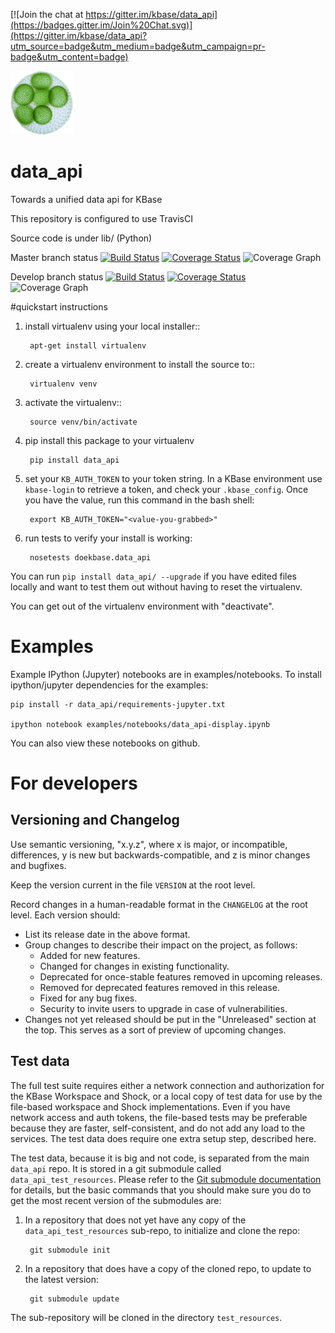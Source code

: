 [![Join the chat at https://gitter.im/kbase/data_api](https://badges.gitter.im/Join%20Chat.svg)](https://gitter.im/kbase/data_api?utm_source=badge&utm_medium=badge&utm_campaign=pr-badge&utm_content=badge)

<img src="GolgiVolvox.png" alt="Volvox" style="width: 100px;"/>

# data_api

Towards a unified data api for KBase

This repository is configured to use TravisCI

Source code is under lib/ (Python)

Master branch status
[![Build Status](https://travis-ci.org/kbase/data_api.svg?branch=master)](https://travis-ci.org/kbase/data_api)
[![Coverage Status](http://codecov.io/github/kbase/data_api/coverage.svg?branch=master)](http://codecov.io/github/kbase/data_api?branch=master)
![Coverage Graph](http://codecov.io/github/kbase/data_api/branch.svg?branch=master&time=1y)

Develop branch status
[![Build Status](https://travis-ci.org/kbase/data_api.svg?branch=develop)](https://travis-ci.org/kbase/data_api)
[![Coverage Status](http://codecov.io/github/kbase/data_api/coverage.svg?branch=develop)](http://codecov.io/github/kbase/data_api?branch=master)
![Coverage Graph](http://codecov.io/github/kbase/data_api/branch.svg?branch=develop&time=1y)

#quickstart instructions

1. install virtualenv using your local installer::

        apt-get install virtualenv

2. create a virtualenv environment to install the source to::

        virtualenv venv

3. activate the virtualenv::

        source venv/bin/activate

4. pip install this package to your virtualenv

        pip install data_api

5. set your `KB_AUTH_TOKEN` to your token string. In a KBase environment use `kbase-login` to retrieve a token, and check your `.kbase_config`. Once you have the value, run this command in the bash shell:

        export KB_AUTH_TOKEN="<value-you-grabbed>"

6. run tests to verify your install is working:

        nosetests doekbase.data_api 

You can run `pip install data_api/ --upgrade` if you have edited files
locally and want to test them out without having to reset the virtualenv.

You can get out of the virtualenv environment with "deactivate".

# Examples

Example IPython (Jupyter) notebooks are in examples/notebooks. 
To install ipython/jupyter dependencies for the examples:

    pip install -r data_api/requirements-jupyter.txt

    ipython notebook examples/notebooks/data_api-display.ipynb 
    
You can also view these notebooks on github.

# For developers

## Versioning and Changelog

Use semantic versioning, "x.y.z", where x is major, or incompatible, differences, y is new but backwards-compatible, and z is minor changes and bugfixes.

Keep the version current in the file `VERSION` at the root level.

Record changes in a human-readable format in the `CHANGELOG` at the root level. Each version should:

- List its release date in the above format.
- Group changes to describe their impact on the project, as follows:
    * Added for new features.
    * Changed for changes in existing functionality.
    * Deprecated for once-stable features removed in upcoming releases.
    * Removed for deprecated features removed in this release.
    * Fixed for any bug fixes.
    * Security to invite users to upgrade in case of vulnerabilities.
- Changes not yet released should be put in the "Unreleased" section at the top. This serves as a sort of preview of upcoming changes.

## Test data

The full test suite requires either a network connection and authorization for the KBase Workspace and Shock, or a local copy of test data for use by the file-based workspace and Shock implementations. Even if you have network access and auth tokens, the file-based tests may be preferable because they are faster, self-consistent, and do not add any load to the services. The test data does require one extra setup step, described here.

The test data, because it is big and not code, is separated from the main `data_api` repo. It is stored in a git submodule called `data_api_test_resources`. Please refer to the [Git submodule documentation](http://git-scm.com/docs/git-submodule) for details, but the basic commands that you should make sure you do to get the most recent version of the submodules are:

1. In a repository that does not yet have any copy of the `data_api_test_resources` sub-repo, to initialize and clone the repo:

        git submodule init
  
2. In a repository that does have a copy of the cloned repo, to update to the latest version:

        git submodule update
    
The sub-repository will be cloned in the directory `test_resources`.
